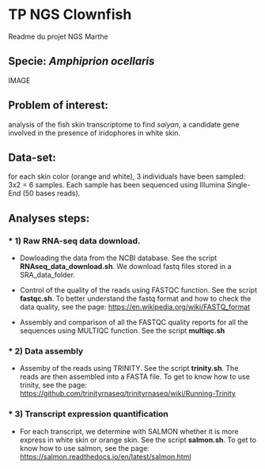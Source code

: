 # TP NGS Clownfish

Readme du projet NGS Marthe 

## Specie: _Amphiprion ocellaris_ 
IMAGE

## Problem of interest: 
analysis of the fish skin transcriptome to find _saiyan_, a candidate gene involved in the presence of iridophores in white skin.

## Data-set: 
for each skin color (orange and white), 3 individuals have been sampled: 3x2 = 6 samples. Each sample has been sequenced using Illumina Single-End (50 bases reads).

## Analyses steps:
### * 1) Raw RNA-seq data download. 

  * Dowloading the data from the NCBI database. See the script **RNAseq_data_download.sh**. We download fastq files stored in a SRA_data_folder.

  * Control of the quality of the reads using FASTQC function. See the script **fastqc.sh**. To better understand the fastq format and how to check the data quality, see the page: https://en.wikipedia.org/wiki/FASTQ_format

  * Assembly and comparison of all the FASTQC quality reports for all the sequences using MULTIQC function. See the script **multiqc.sh**


### * 2) Data assembly
  * Assemby of the reads using TRINITY. See the script **trinity.sh**. The reads are then assembled into a FASTA file. To get to know how to use trinity, see the page: https://github.com/trinityrnaseq/trinityrnaseq/wiki/Running-Trinity


### * 3) Transcript expression quantification
  * For each transcript, we determine with SALMON whether it is more express in white skin or orange skin. See the script **salmon.sh**. To get to know how to use salmon, see the page: https://salmon.readthedocs.io/en/latest/salmon.html